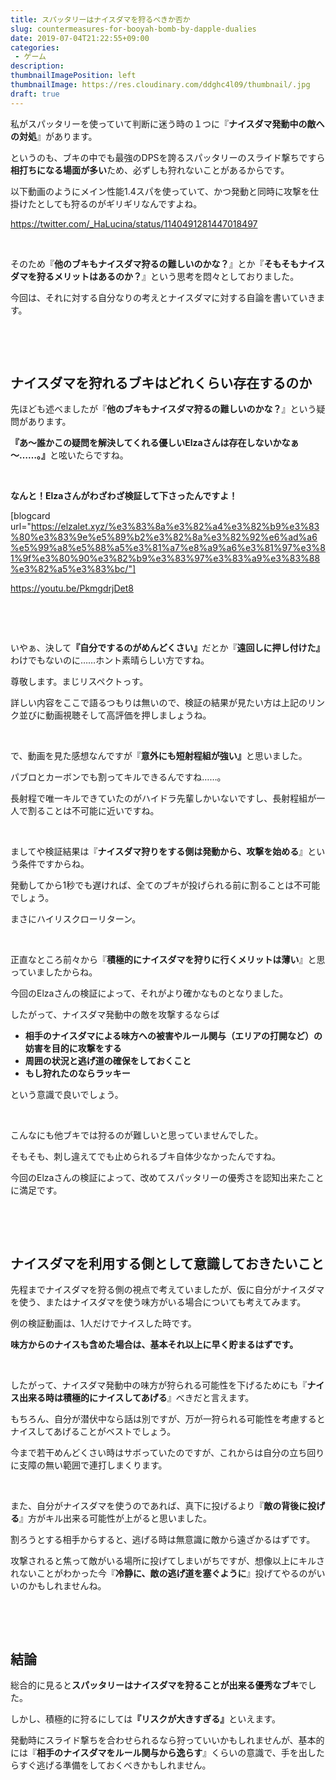 ```yaml
---
title: スパッタリーはナイスダマを狩るべきか否か
slug: countermeasures-for-booyah-bomb-by-dapple-dualies
date: 2019-07-04T21:22:55+09:00
categories: 
 - ゲーム
description: 
thumbnailImagePosition: left
thumbnailImage: https://res.cloudinary.com/ddghc4l09/thumbnail/.jpg
draft: true
---
```


<!--more-->

私がスパッタリーを使っていて判断に迷う時の１つに『<strong>ナイスダマ発動中の敵への対処</strong>』があります。

というのも、ブキの中でも最強のDPSを誇るスパッタリーのスライド撃ちですら<strong>相打ちになる場面が多い</strong>ため、必ずしも狩れないことがあるからです。

以下動画のようにメイン性能1.4スパを使っていて、かつ発動と同時に攻撃を仕掛けたとしても狩るのがギリギリなんですよね。

https://twitter.com/_HaLucina/status/1140491281447018497

&nbsp;

そのため『<strong>他のブキもナイスダマ狩るの難しいのかな？</strong>』とか『<strong>そもそもナイスダマを狩るメリットはあるのか？</strong>』という思考を悶々としておりました。

今回は、それに対する自分なりの考えとナイスダマに対する自論を書いていきます。

&nbsp;

&nbsp;
<h2>ナイスダマを狩れるブキはどれくらい存在するのか</h2>
先ほども述べましたが『<strong>他のブキもナイスダマ狩るの難しいのかな？</strong>』という疑問があります。

<strong>『あ～誰かこの疑問を解決してくれる優しいElzaさんは存在しないかなぁ～……。』</strong>と呟いたらですね。

&nbsp;

<strong>なんと！Elzaさんがわざわざ検証して下さったんですよ！</strong>

[blogcard url="https://elzalet.xyz/%e3%83%8a%e3%82%a4%e3%82%b9%e3%83%80%e3%83%9e%e5%89%b2%e3%82%8a%e3%82%92%e6%ad%a6%e5%99%a8%e5%88%a5%e3%81%a7%e8%a9%a6%e3%81%97%e3%81%9f%e3%80%90%e3%82%b9%e3%83%97%e3%83%a9%e3%83%88%e3%82%a5%e3%83%bc/"]

https://youtu.be/PkmgdrjDet8

&nbsp;

&nbsp;

いやぁ、決して<strong>『</strong><strong>自分でするのがめんどくさい』</strong>だとか『<strong>遠回しに押し付けた』</strong>わけでもないのに……ホント素晴らしい方ですね。

尊敬します。まじリスペクトっす。

詳しい内容をここで語るつもりは無いので、検証の結果が見たい方は上記のリンク並びに動画視聴そして高評価を押しましょうね。

&nbsp;

で、動画を見た感想なんですが『<strong>意外にも</strong><strong>短射程組が強い』</strong>と思いました。

パブロとカーボンでも割ってキルできるんですね……。

長射程で唯一キルできていたのがハイドラ先輩しかいないですし、長射程組が一人で割ることは不可能に近いですね。

&nbsp;

ましてや検証結果は『<strong>ナイスダマ狩りをする側は発動から、攻撃を始める</strong>』という条件ですからね。

発動してから1秒でも遅ければ、全てのブキが投げられる前に割ることは不可能でしょう。

まさにハイリスクローリターン。

&nbsp;

正直なところ前々から『<strong>積極的にナイスダマを狩りに行くメリットは薄い</strong>』と思っていましたからね。

今回のElzaさんの検証によって、それがより確かなものとなりました。

したがって、ナイスダマ発動中の敵を攻撃するならば
<ul>
 	<li><strong>相手のナイスダマによる味方への被害やルール関与（エリアの打開など）の妨害を目的に攻撃をする</strong></li>
 	<li><strong>周囲の状況と逃げ道の確保をしておくこと</strong></li>
 	<li><strong>もし狩れたのならラッキー</strong></li>
</ul>
という意識で良いでしょう。

&nbsp;

こんなにも他ブキでは狩るのが難しいと思っていませんでした。

そもそも、刺し違えてでも止められるブキ自体少なかったんですね。

今回のElzaさんの検証によって、改めてスパッタリーの優秀さを認知出来たことに満足です。

&nbsp;

&nbsp;
<h2>ナイスダマを利用する側として意識しておきたいこと</h2>
先程までナイスダマを狩る側の視点で考えていましたが、仮に自分がナイスダマを使う、またはナイスダマを使う味方がいる場合についても考えてみます。

例の検証動画は、1人だけでナイスした時です。

<strong>味方からのナイスも含めた場合は、基本それ以上に早く貯まるはずです。</strong>

&nbsp;

したがって、ナイスダマ発動中の味方が狩られる可能性を下げるためにも『<strong>ナイス出来る時は積極的にナイスしてあげる</strong>』べきだと言えます。

もちろん、自分が潜伏中なら話は別ですが、万が一狩られる可能性を考慮するとナイスしてあげることがベストでしょう。

今まで若干めんどくさい時はサボっていたのですが、これからは自分の立ち回りに支障の無い範囲で連打しまくります。

&nbsp;

また、自分がナイスダマを使うのであれば、真下に投げるより『<strong>敵の背後に投げる</strong>』方がキル出来る可能性が上がると思いました。

割ろうとする相手からすると、逃げる時は無意識に敵から遠ざかるはずです。

攻撃されると焦って敵がいる場所に投げてしまいがちですが、想像以上にキルされないことがわかった今『<strong>冷静に、敵の逃げ道を塞ぐように</strong>』投げてやるのがいいのかもしれませんね。

&nbsp;

&nbsp;
<h2>結論</h2>
総合的に見ると<strong>スパッタリーはナイスダマを狩ることが出来る優秀なブキ</strong>でした。

しかし、積極的に狩るにしては<strong>『</strong><strong>リスクが大きすぎる』</strong>といえます。

発動時にスライド撃ちを合わせられるなら狩っていいかもしれませんが、基本的には『<strong>相手のナイスダマをルール関与から逸らす</strong>』くらいの意識で、手を出したらすぐ逃げる準備をしておくべきかもしれません。
